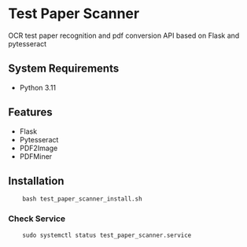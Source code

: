 # Test Paper Scanner
OCR test paper recognition and pdf conversion API based on Flask and pytesseract

## System Requirements
-    Python 3.11

## Features
-    Flask
-    Pytesseract
-    PDF2Image
-    PDFMiner

## Installation
```bash=
    bash test_paper_scanner_install.sh
```
### Check Service
```bash=
    sudo systemctl status test_paper_scanner.service
```